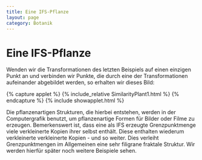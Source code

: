 ```yaml
---
title: Eine IFS-Pflanze  
layout: page
category: Botanik
---
```

<div class="content"><h1><a name="Eine_IFS_45Pflanze"></a> Eine IFS-Pflanze  </h1>
<p></p>
Wenden wir die Transformationen des letzten Beispiels auf einen einzigen Punkt an und verbinden wir Punkte, die durch
eine der Transformationen aufeinander abgebildet werden, so erhalten wir dieses Bild:
<p></p>
{% capture applet %} {% include_relative SimilarityPlant1.html %} {% endcapture %}
{% include showapplet.html %}
<p></p>
Die pflanzenartigen Strukturen, die hierbei entstehen, werden in der Computergrafik benutzt, um 
pflanzenartige Formen für Bilder oder Filme zu erzeugen. Bemerkenswert ist, dass eine als IFS erzeugte Grenzpunktmenge viele
verkleinerte Kopien ihrer selbst enthält. Diese enthalten wiederum verkleinerte verkleinerte Kopien - und so weiter.
Dies verleiht Grenzpunktmengen im Allgemeinen eine sehr filigrane fraktale Struktur. Wir werden hierfür später noch weitere Beispiele sehen. </div><div class="footer_upper">
  